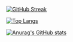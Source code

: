 [![GitHub Streak](https://streak-stats.demolab.com?user=itaruby-on-rails&theme=dark)](https://git.io/streak-stats)

[![Top Langs](https://github-readme-stats.vercel.app/api/top-langs/?username=itaruby-on-rails&layout=compact&theme=onedark)](https://github.com/anuraghazra/github-readme-stats)

[![Anurag's GitHub stats](https://github-readme-stats.vercel.app/api?username=itaruby-on-rails&theme=onedark&show_icons=true)](https://github.com/anuraghazra/github-readme-stats)
